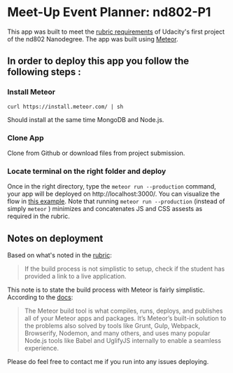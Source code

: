 # Meet-Up Event Planner: nd802-P1

This app was built to meet the [rubric requirements](https://review.udacity.com/#!/rubrics/109/view) of Udacity's first project of the nd802 Nanodegree. The app was built using [Meteor](https://www.meteor.com/). 


## In order to deploy this app you follow the following steps :

### Install Meteor
`curl https://install.meteor.com/ | sh`

Should install at the same time MongoDB and Node.js.

### Clone App

Clone from Github or download files from project submission. 

### Locate terminal on the right folder and deploy

Once in the right directory, type the `meteor run --production` command, your app will be deployed on http://localhost:3000/. You can visualize the flow in [this example](https://www.meteor.com/tutorials/blaze/creating-an-app). Note that running `meteor run --production` (instead of simply `meteor` ) minimizes and concatenates JS and CSS assests as required in the rubric. 

## Notes on deployment 

Based on what's noted in the [rubric](https://review.udacity.com/#!/rubrics/109/view): 

> If the build process is not simplistic to setup, check if the student has provided a link to a live application.

This note is to state the build process with Meteor is fairly simplistic. According to the [docs](https://guide.meteor.com/build-tool.html): 

> The Meteor build tool is what compiles, runs, deploys, and publishes all of your Meteor apps and packages. It’s Meteor’s built-in solution to the problems also solved by tools like Grunt, Gulp, Webpack, Browserify, Nodemon, and many others, and uses many popular Node.js tools like Babel and UglifyJS internally to enable a seamless experience.

Please do feel free to contact me if you run into any issues deploying. 
